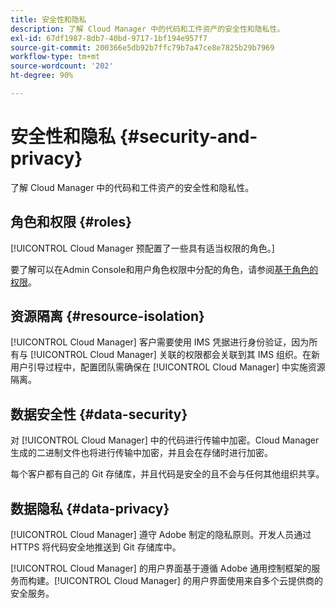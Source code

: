 ```yaml
---
title: 安全性和隐私
description: 了解 Cloud Manager 中的代码和工件资产的安全性和隐私性。
exl-id: 67df1987-8db7-40bd-9717-1bf194e957f7
source-git-commit: 200366e5db92b7ffc79b7a47ce8e7825b29b7969
workflow-type: tm+mt
source-wordcount: '202'
ht-degree: 90%

---
```



# 安全性和隐私 {#security-and-privacy}

了解 Cloud Manager 中的代码和工件资产的安全性和隐私性。

## 角色和权限 {#roles}

[!UICONTROL Cloud Manager 预配置了一些具有适当权限的角色。]

要了解可以在Admin Console和用户角色权限中分配的角色，请参阅[基于角色的权限](/help/requirements/role-based-permissions.md)。

## 资源隔离 {#resource-isolation}

[!UICONTROL Cloud Manager] 客户需要使用 IMS 凭据进行身份验证，因为所有与 [!UICONTROL Cloud Manager] 关联的权限都会关联到其 IMS 组织。在新用户引导过程中，配置团队需确保在 [!UICONTROL Cloud Manager] 中实施资源隔离。

## 数据安全性 {#data-security}

对 [!UICONTROL Cloud Manager] 中的代码进行传输中加密。Cloud Manager 生成的二进制文件也将进行传输中加密，并且会在存储时进行加密。

每个客户都有自己的 Git 存储库，并且代码是安全的且不会与任何其他组织共享。

## 数据隐私 {#data-privacy}

[!UICONTROL Cloud Manager] 遵守 Adobe 制定的隐私原则。开发人员通过 HTTPS 将代码安全地推送到 Git 存储库中。

[!UICONTROL Cloud Manager] 的用户界面基于遵循 Adobe 通用控制框架的服务而构建。[!UICONTROL Cloud Manager] 的用户界面使用来自多个云提供商的安全服务。

